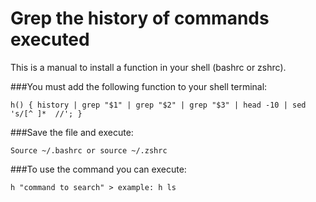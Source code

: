# Grep the history of commands executed

This is a manual to install a function in your shell (bashrc or zshrc).

###You must add the following function to your shell terminal:

	h() { history | grep "$1" | grep "$2" | grep "$3" | head -10 | sed 's/[^ ]*  //'; }
	
###Save the file and execute:

	Source ~/.bashrc or source ~/.zshrc 
	
###To use the command you can execute:

	h "command to search" > example: h ls

